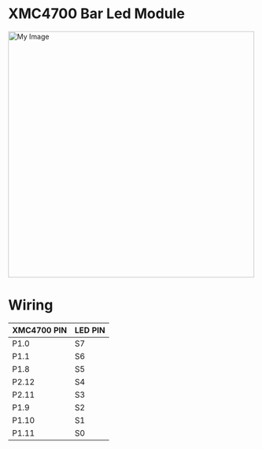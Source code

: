 # XMC4700 Bar Led Module
<img src="Arduino%20Led.png" alt="My Image" width="500" height="500">

# Wiring

| XMC4700 PIN | LED PIN |
|----------|----------|
| P1.0 | S7 |
| P1.1 | S6 |
| P1.8 | S5 |
| P2.12 | S4 |
| P2.11 | S3 |
| P1.9 | S2 |
| P1.10 | S1 |
| P1.11 | S0 |
